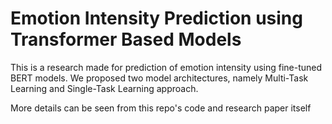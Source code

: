 # Emotion Intensity Prediction using Transformer Based Models
This is a research made for prediction of emotion intensity using fine-tuned BERT models.
We proposed two model architectures, namely Multi-Task Learning and Single-Task Learning approach.

More details can be seen from this repo's code and research paper itself
